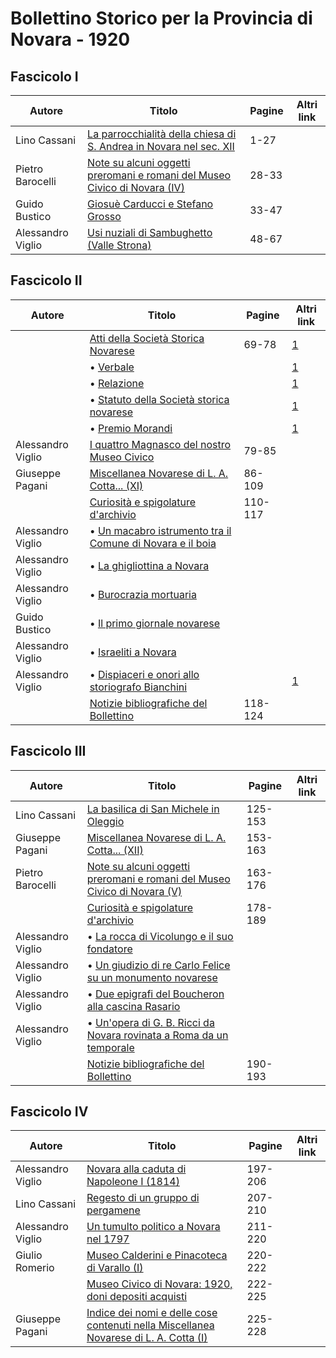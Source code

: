 # Bollettino Storico per la Provincia di Novara - 1920

## Fascicolo I

| Autore            | Titolo                                                                                                                         | Pagine | Altri link |
|-------------------|--------------------------------------------------------------------------------------------------------------------------------|--------|------------|
| Lino Cassani      | [La parrocchialità della chiesa di S. Andrea in Novara nel sec. XII](https://en.calameo.com/read/007260735337473d65ae4)        | 1-27   |            |
| Pietro Barocelli  | [Note su alcuni oggetti preromani e romani del Museo Civico di Novara (IV)](https://en.calameo.com/read/007260735337473d65ae4) | 28-33  |            |
| Guido Bustico     | [Giosuè Carducci e Stefano Grosso](https://en.calameo.com/read/007260735337473d65ae4)                                          | 33-47  |            |
| Alessandro Viglio | [Usi nuziali di Sambughetto (Valle Strona)](https://en.calameo.com/read/007260735337473d65ae4)                                 | 48-67  |            |

## Fascicolo II

| Autore            | Titolo                                                                                                         | Pagine  | Altri link                                             |
|-------------------|----------------------------------------------------------------------------------------------------------------|---------|--------------------------------------------------------|
|                   | [Atti della Società Storica Novarese](http://www.ssno.it/BSPNo/bspn_not20.html#201)                            | 69-78   | [1](https://en.calameo.com/read/0072607354266ce9807cf) |
|                   | • [Verbale](http://www.ssno.it/BSPNo/bspn_not20.html#verb)                                                     |         | [1](https://en.calameo.com/read/0072607354266ce9807cf) |
|                   | • [Relazione](http://www.ssno.it/BSPNo/bspn_not20.html#rel)                                                    |         | [1](https://en.calameo.com/read/0072607354266ce9807cf) |
|                   | • [Statuto della Società storica novarese](http://www.ssno.it/BSPNo/bspn_not20.html#stat)                      |         | [1](https://en.calameo.com/read/0072607354266ce9807cf) |
|                   | • [Premio Morandi](http://www.ssno.it/BSPNo/bspn_not20.html#pmor)                                              |         | [1](https://en.calameo.com/read/0072607354266ce9807cf) |
| Alessandro Viglio | [I quattro Magnasco del nostro Museo Civico](https://en.calameo.com/read/0072607354266ce9807cf)                | 79-85   |                                                        |
| Giuseppe Pagani   | [Miscellanea Novarese di L. A. Cotta... (XI)](https://en.calameo.com/read/0072607354266ce9807cf)               | 86-109  |                                                        |
|                   | [Curiosità e spigolature d'archivio](https://en.calameo.com/read/0072607354266ce9807cf)                        | 110-117 |                                                        |
| Alessandro Viglio | • [Un macabro istrumento tra il Comune di Novara e il boia](https://en.calameo.com/read/0072607354266ce9807cf) |         |                                                        |
| Alessandro Viglio | • [La ghigliottina a Novara](https://en.calameo.com/read/0072607354266ce9807cf)                                |         |                                                        |
| Alessandro Viglio | • [Burocrazia mortuaria](https://en.calameo.com/read/0072607354266ce9807cf)                                    |         |                                                        |
| Guido Bustico     | • [Il primo giornale novarese](https://en.calameo.com/read/0072607354266ce9807cf)                              |         |                                                        |
| Alessandro Viglio | • [Israeliti a Novara](https://en.calameo.com/read/0072607354266ce9807cf)                                      |         |                                                        |
| Alessandro Viglio | • [Dispiaceri e onori allo storiografo Bianchini](http://www.ssno.it/BSPNo/1920_Viglio_Bianchini.pdf)          |         | [1](https://en.calameo.com/read/0072607354266ce9807cf) |
|                   | [Notizie bibliografiche del Bollettino](https://en.calameo.com/read/0072607354266ce9807cf)                     | 118-124 |                                                        |

## Fascicolo III

| Autore            | Titolo                                                                                                                        | Pagine  | Altri link |
|-------------------|-------------------------------------------------------------------------------------------------------------------------------|---------|------------|
| Lino Cassani      | [La basilica di San Michele in Oleggio](https://en.calameo.com/read/007260735f06377b02ae5)                                    | 125-153 |            |
| Giuseppe Pagani   | [Miscellanea Novarese di L. A. Cotta... (XII)](https://en.calameo.com/read/007260735f06377b02ae5)                             | 153-163 |            |
| Pietro Barocelli  | [Note su alcuni oggetti preromani e romani del Museo Civico di Novara (V)](https://en.calameo.com/read/007260735f06377b02ae5) | 163-176 |            |
|                   | [Curiosità e spigolature d'archivio](https://en.calameo.com/read/007260735f06377b02ae5)                                       | 178-189 |            |
| Alessandro Viglio | • [La rocca di Vicolungo e il suo fondatore](https://en.calameo.com/read/007260735f06377b02ae5)                               |         |            |
| Alessandro Viglio | • [Un giudizio di re Carlo Felice su un monumento novarese](https://en.calameo.com/read/007260735f06377b02ae5)                |         |            |
| Alessandro Viglio | • [Due epigrafi del Boucheron alla cascina Rasario](https://en.calameo.com/read/007260735f06377b02ae5)                        |         |            |
| Alessandro Viglio | • [Un'opera di G. B. Ricci da Novara rovinata a Roma da un temporale](https://en.calameo.com/read/007260735f06377b02ae5)      |         |            |
|                   | [Notizie bibliografiche del Bollettino](https://en.calameo.com/read/007260735f06377b02ae5)                                    | 190-193 |            |

## Fascicolo IV

| Autore            | Titolo                                                                                                                                    | Pagine  | Altri link |
|-------------------|-------------------------------------------------------------------------------------------------------------------------------------------|---------|------------|
| Alessandro Viglio | [Novara alla caduta di Napoleone I (1814)](https://en.calameo.com/read/00726073524b3aabcf8ca)                                             | 197-206 |            |
| Lino Cassani      | [Regesto di un gruppo di pergamene](https://en.calameo.com/read/00726073524b3aabcf8ca)                                                    | 207-210 |            |
| Alessandro Viglio | [Un tumulto politico a Novara nel 1797](https://en.calameo.com/read/00726073524b3aabcf8ca)                                                | 211-220 |            |
| Giulio Romerio    | [Museo Calderini e Pinacoteca di Varallo (I)](https://en.calameo.com/read/00726073524b3aabcf8ca)                                          | 220-222 |            |
|                   | [Museo Civico di Novara: 1920, doni depositi acquisti](https://en.calameo.com/read/00726073524b3aabcf8ca)                                 | 222-225 |            |
| Giuseppe Pagani   | [Indice dei nomi e delle cose contenuti nella Miscellanea Novarese di L. A. Cotta (I)](https://en.calameo.com/read/00726073524b3aabcf8ca) | 225-228 |            |
